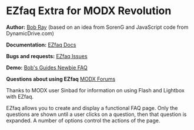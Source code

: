 EZfaq Extra for MODX Revolution
===============================


**Author:** [Bob Ray](https://bobsguides.com) (based on an idea from SorenG and JavaScript code from DynamicDrive.com)

**Documentation:** [EZfaq Docs](https://bobsguides.com/ezfaq-tutorial.html)

**Bugs and requests:** [EZfaq Issues](https://github.com/BobRay/EZfaq/issues)

**Demo:** [Bob's Guides Newbie FAQ](https://bobsguides.com/modx-newbie-faq.html)

**Questions about using EZfaq** [MODX Forums](https://forums.modx.com)

Thanks to MODX user Sinbad for information on using Flash and Lightbox with EZfaq.

EZfaq allows you to create and display a functional FAQ page. Only the questions are shown until a user clicks on a question, then that question is expanded. A number of options control the actions of the page.



